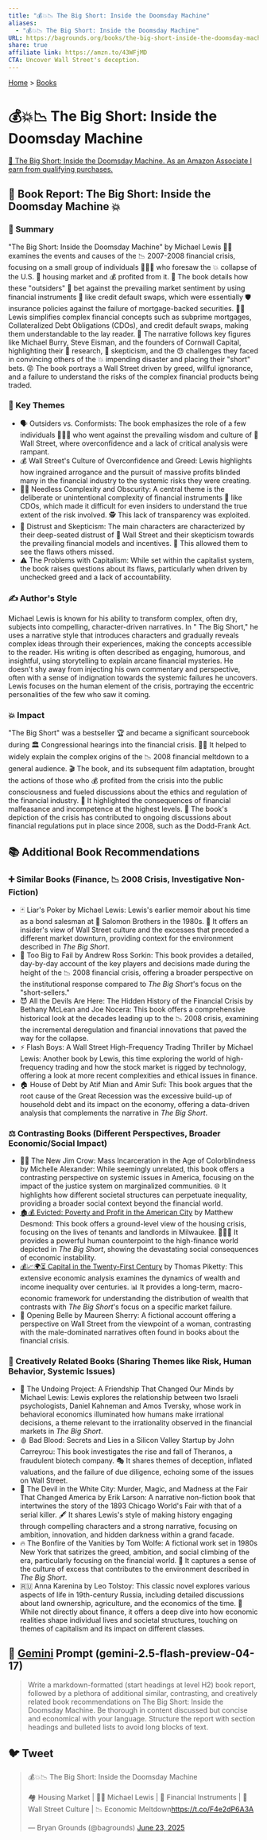 ```yaml
---
title: "💰💥📉 The Big Short: Inside the Doomsday Machine"
aliases:
  - "💰💥📉 The Big Short: Inside the Doomsday Machine"
URL: https://bagrounds.org/books/the-big-short-inside-the-doomsday-machine
share: true
affiliate link: https://amzn.to/43WFjMD
CTA: Uncover Wall Street's deception.
---
```

[Home](../index.md) > [Books](./index.md)  
# 💰💥📉 The Big Short: Inside the Doomsday Machine  
[🛒 The Big Short: Inside the Doomsday Machine. As an Amazon Associate I earn from qualifying purchases.](https://amzn.to/43WFjMD)  
  
## 📖 Book Report: The Big Short: Inside the Doomsday Machine 💥  
  
### 📝 Summary  
  
"The Big Short: Inside the Doomsday Machine" by Michael Lewis 👨‍💼 examines the events and causes of the 📉 2007-2008 financial crisis, focusing on a small group of individuals 🧑‍🤝‍🧑 who foresaw the 💥 collapse of the U.S. 🏡 housing market and 💰 profited from it. 🏦 The book details how these "outsiders" 🧐 bet against the prevailing market sentiment by using financial instruments 🧰 like credit default swaps, which were essentially 🛡️ insurance policies against the failure of mortgage-backed securities. 👨‍🏫 Lewis simplifies complex financial concepts such as subprime mortgages, Collateralized Debt Obligations (CDOs), and credit default swaps, making them understandable to the lay reader. 📰 The narrative follows key figures like Michael Burry, Steve Eisman, and the founders of Cornwall Capital, highlighting their 🔎 research, 🤔 skepticism, and the 😓 challenges they faced in convincing others of the 💥 impending disaster and placing their "short" bets. 😡 The book portrays a Wall Street driven by greed, willful ignorance, and a failure to understand the risks of the complex financial products being traded.  
  
### 🔑 Key Themes  
  
* 🗣️ Outsiders vs. Conformists: The book emphasizes the role of a few individuals 🧑‍🤝‍🧑 who went against the prevailing wisdom and culture of 🏢 Wall Street, where overconfidence and a lack of critical analysis were rampant.  
* 💰 Wall Street's Culture of Overconfidence and Greed: Lewis highlights how ingrained arrogance and the pursuit of massive profits blinded many in the financial industry to the systemic risks they were creating.  
* 😵‍💫 Needless Complexity and Obscurity: A central theme is the deliberate or unintentional complexity of financial instruments 🧰 like CDOs, which made it difficult for even insiders to understand the true extent of the risk involved. 🕵️ This lack of transparency was exploited.  
* 🤔 Distrust and Skepticism: The main characters are characterized by their deep-seated distrust of 🏢 Wall Street and their skepticism towards the prevailing financial models and incentives. 👀 This allowed them to see the flaws others missed.  
* ⚠️ The Problems with Capitalism: While set within the capitalist system, the book raises questions about its flaws, particularly when driven by unchecked greed and a lack of accountability.  
  
### ✍️ Author's Style  
  
Michael Lewis is known for his ability to transform complex, often dry, subjects into compelling, character-driven narratives. In " The Big Short," he uses a narrative style that introduces characters and gradually reveals complex ideas through their experiences, making the concepts accessible to the reader. His writing is often described as engaging, humorous, and insightful, using storytelling to explain arcane financial mysteries. He doesn't shy away from injecting his own commentary and perspective, often with a sense of indignation towards the systemic failures he uncovers. Lewis focuses on the human element of the crisis, portraying the eccentric personalities of the few who saw it coming.  
  
### 💥 Impact  
  
"The Big Short" was a bestseller 🏆 and became a significant sourcebook during 🏛️ Congressional hearings into the financial crisis. 👨‍🏫 It helped to widely explain the complex origins of the 📉 2008 financial meltdown to a general audience. 🎬 The book, and its subsequent film adaptation, brought the actions of those who 💰 profited from the crisis into the public consciousness and fueled discussions about the ethics and regulation of the financial industry. 🚨 It highlighted the consequences of financial malfeasance and incompetence at the highest levels. 📜 The book's depiction of the crisis has contributed to ongoing discussions about financial regulations put in place since 2008, such as the Dodd-Frank Act.  
  
## 📚 Additional Book Recommendations  
  
### ➕ Similar Books (Finance, 📉 2008 Crisis, Investigative Non-Fiction)  
  
* 🃏 Liar's Poker by Michael Lewis: Lewis's earlier memoir about his time as a bond salesman at 🏢 Salomon Brothers in the 1980s. 👀 It offers an insider's view of Wall Street culture and the excesses that preceded a different market downturn, providing context for the environment described in *The Big Short*.  
* 🏢 Too Big to Fail by Andrew Ross Sorkin: This book provides a detailed, day-by-day account of the key players and decisions made during the height of the 📉 2008 financial crisis, offering a broader perspective on the institutional response compared to *The Big Short*'s focus on the "short-sellers."  
* 😈 All the Devils Are Here: The Hidden History of the Financial Crisis by Bethany McLean and Joe Nocera: This book offers a comprehensive historical look at the decades leading up to the 📉 2008 crisis, examining the incremental deregulation and financial innovations that paved the way for the collapse.  
* ⚡ Flash Boys: A Wall Street High-Frequency Trading Thriller by Michael Lewis: Another book by Lewis, this time exploring the world of high-frequency trading and how the stock market is rigged by technology, offering a look at more recent complexities and ethical issues in finance.  
* 🏠 House of Debt by Atif Mian and Amir Sufi: This book argues that the root cause of the Great Recession was the excessive build-up of household debt and its impact on the economy, offering a data-driven analysis that complements the narrative in *The Big Short*.  
  
### ⚖️ Contrasting Books (Different Perspectives, Broader Economic/Social Impact)  
  
* 🧑🏿 The New Jim Crow: Mass Incarceration in the Age of Colorblindness by Michelle Alexander: While seemingly unrelated, this book offers a contrasting perspective on systemic issues in America, focusing on the impact of the justice system on marginalized communities. 🌐 It highlights how different societal structures can perpetuate inequality, providing a broader social context beyond the financial world.  
* [🏚️💰 Evicted: Poverty and Profit in the American City](./evicted-poverty-and-profit-in-the-american-city.md) by Matthew Desmond: This book offers a ground-level view of the housing crisis, focusing on the lives of tenants and landlords in Milwaukee. 🧑‍🤝‍🧑 It provides a powerful human counterpoint to the high-finance world depicted in *The Big Short*, showing the devastating social consequences of economic instability.  
* [💰📈🌍⏳ Capital in the Twenty-First Century](./capital-in-the-twenty-first-century.md) by Thomas Piketty: This extensive economic analysis examines the dynamics of wealth and income inequality over centuries. 📊 It provides a long-term, macro-economic framework for understanding the distribution of wealth that contrasts with *The Big Short*'s focus on a specific market failure.  
* 👩 Opening Belle by Maureen Sherry: A fictional account offering a perspective on Wall Street from the viewpoint of a woman, contrasting with the male-dominated narratives often found in books about the financial crisis.  
  
### 🎨 Creatively Related Books (Sharing Themes like Risk, Human Behavior, Systemic Issues)  
  
* 🧠 The Undoing Project: A Friendship That Changed Our Minds by Michael Lewis: Lewis explores the relationship between two Israeli psychologists, Daniel Kahneman and Amos Tversky, whose work in behavioral economics illuminated how humans make irrational decisions, a theme relevant to the irrationality observed in the financial markets in *The Big Short*.  
* 🩸 Bad Blood: Secrets and Lies in a Silicon Valley Startup by John Carreyrou: This book investigates the rise and fall of Theranos, a fraudulent biotech company. 🎭 It shares themes of deception, inflated valuations, and the failure of due diligence, echoing some of the issues on Wall Street.  
* 🎪 The Devil in the White City: Murder, Magic, and Madness at the Fair That Changed America by Erik Larson: A narrative non-fiction book that intertwines the story of the 1893 Chicago World's Fair with that of a serial killer. 🖋️ It shares Lewis's style of making history engaging through compelling characters and a strong narrative, focusing on ambition, innovation, and hidden darkness within a grand facade.  
* 🔥 The Bonfire of the Vanities by Tom Wolfe: A fictional work set in 1980s New York that satirizes the greed, ambition, and social climbing of the era, particularly focusing on the financial world. 🎉 It captures a sense of the culture of excess that contributes to the environment described in *The Big Short*.  
* 🇷🇺 Anna Karenina by Leo Tolstoy: This classic novel explores various aspects of life in 19th-century Russia, including detailed discussions about land ownership, agriculture, and the economics of the time. 🚜 While not directly about finance, it offers a deep dive into how economic realities shape individual lives and societal structures, touching on themes of capitalism and its impact on different classes.  
  
## 💬 [Gemini](../software/gemini.md) Prompt (gemini-2.5-flash-preview-04-17)  
> Write a markdown-formatted (start headings at level H2) book report, followed by a plethora of additional similar, contrasting, and creatively related book recommendations on The Big Short: Inside the Doomsday Machine. Be thorough in content discussed but concise and economical with your language. Structure the report with section headings and bulleted lists to avoid long blocks of text.  
  
## 🐦 Tweet  
<blockquote class="twitter-tweet" data-theme="dark"><p lang="en" dir="ltr">💰💥📉 The Big Short: Inside the Doomsday Machine<br><br>🏘️ Housing Market | 👨‍💼 Michael Lewis | 🧰 Financial Instruments | 🏢 Wall Street Culture | 📉 Economic Meltdown<a href="https://t.co/F4e2dP6A3A">https://t.co/F4e2dP6A3A</a></p>&mdash; Bryan Grounds (@bagrounds) <a href="https://twitter.com/bagrounds/status/1937293090433433894?ref_src=twsrc%5Etfw">June 23, 2025</a></blockquote> <script async src="https://platform.twitter.com/widgets.js" charset="utf-8"></script>